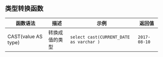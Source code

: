 ## 类型转换函数

| 函数语法                | 描述      | 示例                                       | 返回值              |
| ------------------- | ------- | ---------------------------------------- | ---------------- |
| CAST(value AS type) | 转换成值的类型 | ```select cast(CURRENT_DATE as varchar )``` | ```2017-08-10``` |

